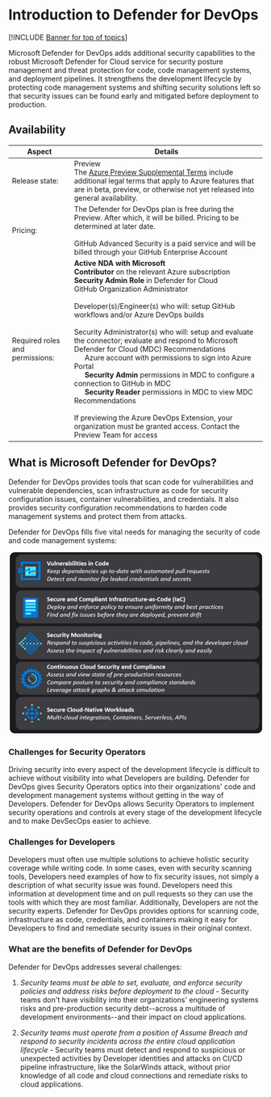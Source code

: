 # Introduction to Defender for DevOps

[!INCLUDE [Banner for top of topics](./includes/banner.md)]

Microsoft Defender for DevOps adds additional security capabilities to the robust Microsoft Defender for Cloud service for security posture management and threat protection for code, code management systems, and deployment pipelines. It strengthens the development lifecycle by protecting code management systems and shifting security solutions left so that security issues can be found early and mitigated before deployment to production.

## Availability

| Aspect    |   Details |
|---------------|---------------|
| Release state:| Preview<br>The [Azure Preview Supplemental Terms](https://azure.microsoft.com/support/legal/preview-supplemental-terms/) include additional legal terms that apply to Azure features that are in beta, preview, or otherwise not yet released into general availability. |
|Pricing:|The Defender for DevOps plan is free during the Preview. After which, it will be billed.  Pricing to be determined at later date. <br><br>GitHub Advanced Security is a paid service and will be billed through your GitHub Enterprise Account |
|Required roles and permissions:|**Active NDA with Microsoft**<br>**Contributor** on the relevant Azure subscription<br>**Security Admin Role** in Defender for Cloud<br>GitHub Organization Administrator<br><br>Developer(s)/Engineer(s) who will: setup GitHub workflows and/or Azure DevOps builds<br><br>Security Administrator(s) who will: setup and evaluate the connector; evaluate and respond to Microsoft Defender for Cloud (MDC) Recommendations<br>&ensp;&ensp;&ensp;Azure account with permissions to sign into Azure Portal<br>&ensp;&ensp;&ensp;**Security Admin** permissions in MDC to configure a connection to GitHub in MDC<br>&ensp;&ensp;&ensp;**Security Reader** permissions in MDC to view MDC Recommendations<br><br>If previewing the Azure DevOps Extension, your organization must be granted access. Contact the Preview Team for access|

## What is Microsoft Defender for DevOps?

Defender for DevOps provides tools that scan code for vulnerabilities and vulnerable dependencies, scan infrastructure as code for security configuration issues, container vulnerabilities, and credentials. It also provides security configuration recommendations to harden code management systems and protect them from attacks.

Defender for DevOps fills five vital needs for managing the security of code and code management systems:

![Text Description](media/defender-for-devops-introduction/image003.png)

### Challenges for Security Operators

Driving security into every aspect of the development lifecycle is difficult to achieve without visibility into what Developers are building. Defender for DevOps gives Security Operators optics into their organizations' code and development management systems without getting in the way of Developers. Defender for DevOps allows Security Operators to implement security operations and controls at every stage of the development lifecycle and to make DevSecOps easier to achieve.

### Challenges for Developers

Developers must often use multiple solutions to achieve holistic security coverage while writing code. In some cases, even with security scanning tools, Developers need examples of how to fix security issues, not simply a description of what security issue was found. Developers need this information at development time and on pull requests so they can use the tools with which they are most familiar. Additionally, Developers are not the security experts. Defender for DevOps provides options for scanning code, infrastructure as code, credentials, and containers making it easy for Developers to find and remediate security issues in their original context.

### What are the benefits of Defender for DevOps

Defender for DevOps addresses several challenges:

1.  *Security teams must be able to set, evaluate, and enforce security policies and address risks before deployment to the cloud -* Security teams don't have visibility into their organizations' engineering systems risks and pre-production security debt--across a multitude of development environments--and their impact on cloud applications.

2.  *Security teams must operate from a position of Assume Breach and respond to security incidents across the entire cloud application lifecycle -* Security teams must detect and respond to suspicious or unexpected activities by Developer identities and attacks on CI/CD pipeline infrastructure, like the SolarWinds attack, without prior knowledge of all code and cloud connections and remediate risks to cloud applications.